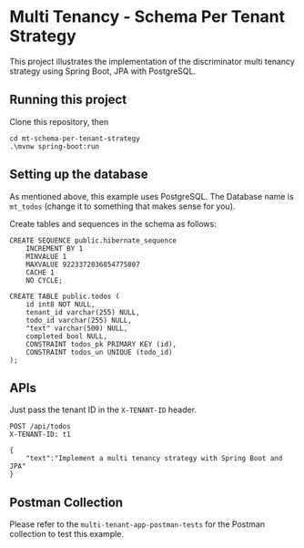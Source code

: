# Multi Tenancy - Schema Per Tenant Strategy

This project illustrates the implementation of the discriminator multi tenancy strategy using Spring Boot, JPA with PostgreSQL.

## Running this project

Clone this repository, then

    cd mt-schema-per-tenant-strategy
    .\mvnw spring-boot:run

## Setting up the database

As mentioned above, this example uses PostgreSQL. The Database name is `mt_todos` (change it to something that makes sense for you).

Create tables and sequences in the schema as follows:

    CREATE SEQUENCE public.hibernate_sequence
        INCREMENT BY 1
        MINVALUE 1
        MAXVALUE 9223372036854775807
        CACHE 1
        NO CYCLE;

    CREATE TABLE public.todos (
        id int8 NOT NULL,
        tenant_id varchar(255) NULL,
        todo_id varchar(255) NULL,
        "text" varchar(500) NULL,
        completed bool NULL,
        CONSTRAINT todos_pk PRIMARY KEY (id),
        CONSTRAINT todos_un UNIQUE (todo_id)
    );

## APIs

Just pass the tenant ID in the `X-TENANT-ID` header.

    POST /api/todos
    X-TENANT-ID: t1

    {
        "text":"Implement a multi tenancy strategy with Spring Boot and JPA"
    }

## Postman Collection

Please refer to the `multi-tenant-app-postman-tests` for the Postman collection to test this example.
